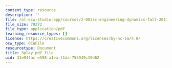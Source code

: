 ```yaml
---
content_type: resource
description: ''
file: /ol-ocw-studio-app/courses/2-003sc-engineering-dynamics-fall-2011/31e94face598a1eaf1da755949c19d62_iMz0LiqjFmE.pdf
file_size: 70272
file_type: application/pdf
learning_resource_types: []
license: https://creativecommons.org/licenses/by-nc-sa/4.0/
ocw_type: OCWFile
resourcetype: Document
title: 3play pdf file
uid: 31e94fac-e598-a1ea-f1da-755949c19d62
---
```

